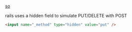 [so](http://stackoverflow.com/questions/286321/how-can-i-emulate-put-delete-for-rails-and-gwt)

rails uses a hidden field to simulate PUT/DELETE with POST

```html
<input name="_method" type="hidden" value="put" />
```